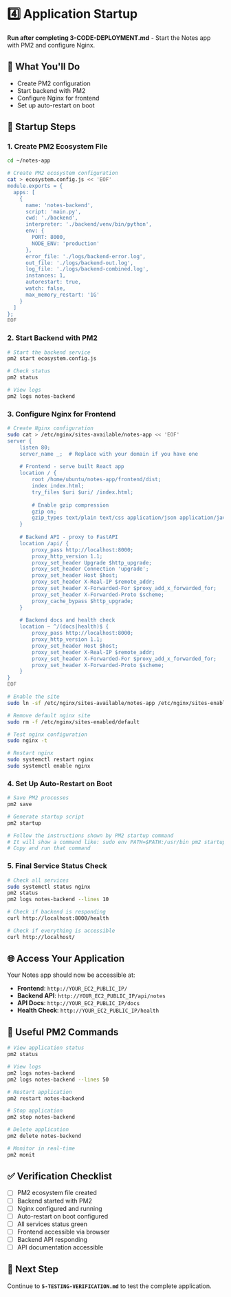 # 4️⃣ Application Startup

**Run after completing 3-CODE-DEPLOYMENT.md** - Start the Notes app with PM2 and configure Nginx.

## 🎯 What You'll Do
- Create PM2 configuration
- Start backend with PM2
- Configure Nginx for frontend
- Set up auto-restart on boot

## 🚀 Startup Steps

### 1. Create PM2 Ecosystem File

```bash
cd ~/notes-app

# Create PM2 ecosystem configuration
cat > ecosystem.config.js << 'EOF'
module.exports = {
  apps: [
    {
      name: 'notes-backend',
      script: 'main.py',
      cwd: './backend',
      interpreter: './backend/venv/bin/python',
      env: {
        PORT: 8000,
        NODE_ENV: 'production'
      },
      error_file: './logs/backend-error.log',
      out_file: './logs/backend-out.log',
      log_file: './logs/backend-combined.log',
      instances: 1,
      autorestart: true,
      watch: false,
      max_memory_restart: '1G'
    }
  ]
};
EOF
```

### 2. Start Backend with PM2

```bash
# Start the backend service
pm2 start ecosystem.config.js

# Check status
pm2 status

# View logs
pm2 logs notes-backend
```

### 3. Configure Nginx for Frontend

```bash
# Create Nginx configuration
sudo cat > /etc/nginx/sites-available/notes-app << 'EOF'
server {
    listen 80;
    server_name _;  # Replace with your domain if you have one
    
    # Frontend - serve built React app
    location / {
        root /home/ubuntu/notes-app/frontend/dist;
        index index.html;
        try_files $uri $uri/ /index.html;
        
        # Enable gzip compression
        gzip on;
        gzip_types text/plain text/css application/json application/javascript text/xml application/xml application/xml+rss text/javascript;
    }
    
    # Backend API - proxy to FastAPI
    location /api/ {
        proxy_pass http://localhost:8000;
        proxy_http_version 1.1;
        proxy_set_header Upgrade $http_upgrade;
        proxy_set_header Connection 'upgrade';
        proxy_set_header Host $host;
        proxy_set_header X-Real-IP $remote_addr;
        proxy_set_header X-Forwarded-For $proxy_add_x_forwarded_for;
        proxy_set_header X-Forwarded-Proto $scheme;
        proxy_cache_bypass $http_upgrade;
    }
    
    # Backend docs and health check
    location ~ ^/(docs|health)$ {
        proxy_pass http://localhost:8000;
        proxy_http_version 1.1;
        proxy_set_header Host $host;
        proxy_set_header X-Real-IP $remote_addr;
        proxy_set_header X-Forwarded-For $proxy_add_x_forwarded_for;
        proxy_set_header X-Forwarded-Proto $scheme;
    }
}
EOF

# Enable the site
sudo ln -sf /etc/nginx/sites-available/notes-app /etc/nginx/sites-enabled/

# Remove default nginx site
sudo rm -f /etc/nginx/sites-enabled/default

# Test nginx configuration
sudo nginx -t

# Restart nginx
sudo systemctl restart nginx
sudo systemctl enable nginx
```

### 4. Set Up Auto-Restart on Boot

```bash
# Save PM2 processes
pm2 save

# Generate startup script
pm2 startup

# Follow the instructions shown by PM2 startup command
# It will show a command like: sudo env PATH=$PATH:/usr/bin pm2 startup systemd -u ubuntu --hp /home/ubuntu
# Copy and run that command
```

### 5. Final Service Status Check

```bash
# Check all services
sudo systemctl status nginx
pm2 status
pm2 logs notes-backend --lines 10

# Check if backend is responding
curl http://localhost:8000/health

# Check if everything is accessible
curl http://localhost/
```

## 🌐 Access Your Application

Your Notes app should now be accessible at:

- **Frontend**: `http://YOUR_EC2_PUBLIC_IP/`
- **Backend API**: `http://YOUR_EC2_PUBLIC_IP/api/notes`
- **API Docs**: `http://YOUR_EC2_PUBLIC_IP/docs`
- **Health Check**: `http://YOUR_EC2_PUBLIC_IP/health`

## 🔧 Useful PM2 Commands

```bash
# View application status
pm2 status

# View logs
pm2 logs notes-backend
pm2 logs notes-backend --lines 50

# Restart application
pm2 restart notes-backend

# Stop application
pm2 stop notes-backend

# Delete application
pm2 delete notes-backend

# Monitor in real-time
pm2 monit
```

## ✅ Verification Checklist
- [ ] PM2 ecosystem file created
- [ ] Backend started with PM2
- [ ] Nginx configured and running
- [ ] Auto-restart on boot configured
- [ ] All services status green
- [ ] Frontend accessible via browser
- [ ] Backend API responding
- [ ] API documentation accessible

## 🔄 Next Step
Continue to **`5-TESTING-VERIFICATION.md`** to test the complete application.